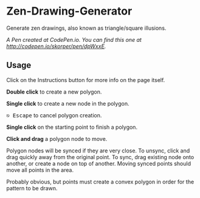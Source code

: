 # Zen-Drawing-Generator
Generate zen drawings, also known as triangle/square illusions. 

*A Pen created at CodePen.io. You can find this one at http://codepen.io/skorper/pen/dpWxxE.*

## Usage

Click on the Instructions button for more info on the page itself. 

**Double click** to create a new polygon. 

**Single click** to create a new node in the polygon. 

<kbd>⎋ Escape</kbd> to cancel polygon creation. 

**Single click** on the starting point to finish a polygon. 

**Click and drag** a polygon node to move. 

Polygon nodes will be synced if they are very close. To unsync, click and drag quickly away from the original point. To sync, drag existing node onto another, or create a node on top of another. Moving synced points should move all points in the area. 

Probably obvious, but points must create a convex polygon in order for the pattern to be drawn. 
